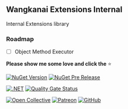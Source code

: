 ## Wangkanai Extensions Internal

Internal Extensions library

### Roadmap

- [ ] Object Method Executor

**Please show me some love and click the** :star:

[![NuGet Version](https://img.shields.io/nuget/v/wangkanai.extensions.internal)](https://www.nuget.org/packages/wangkanai.extensions.internal)
[![NuGet Pre Release](https://img.shields.io/nuget/vpre/wangkanai.extensions.internal)](https://www.nuget.org/packages/wangkanai.extensions.internal)

[![.NET](https://github.com/wangkanai/wangkanai/actions/workflows/dotnet.yml/badge.svg)](https://github.com/wangkanai/wangkanai/actions/workflows/dotnet.yml)
[![Quality Gate Status](https://sonarcloud.io/api/project_badges/measure?project=wangkanai_github&metric=alert_status)](https://sonarcloud.io/summary/new_code?id=wangkanai_github)

[![Open Collective](https://img.shields.io/badge/open%20collective-support%20me-3385FF.svg)](https://opencollective.com/wangkanai)
[![Patreon](https://img.shields.io/badge/patreon-support%20me-d9643a.svg)](https://www.patreon.com/wangkanai)
[![GitHub](https://img.shields.io/github/license/wangkanai/wangkanai)](https://github.com/wangkanai/wangkanai/blob/main/LICENSE)

